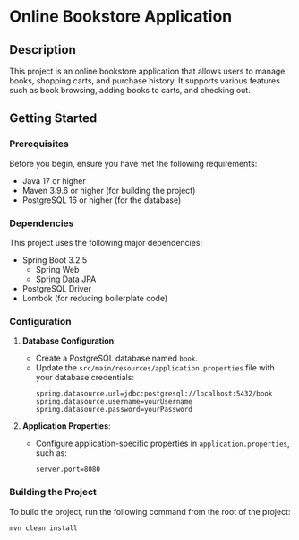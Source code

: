 # Online Bookstore Application

## Description
This project is an online bookstore application that allows users to manage books, shopping carts, and purchase history. It supports various features such as book browsing, adding books to carts, and checking out.

## Getting Started

### Prerequisites
Before you begin, ensure you have met the following requirements:
- Java 17 or higher
- Maven 3.9.6 or higher (for building the project)
- PostgreSQL 16 or higher (for the database)

### Dependencies
This project uses the following major dependencies:
- Spring Boot 3.2.5
  - Spring Web
  - Spring Data JPA
- PostgreSQL Driver
- Lombok (for reducing boilerplate code)

### Configuration
1. **Database Configuration**:
   - Create a PostgreSQL database named `book`.
   - Update the `src/main/resources/application.properties` file with your database credentials:
     ```properties
     spring.datasource.url=jdbc:postgresql://localhost:5432/book
     spring.datasource.username=yourUsername
     spring.datasource.password=yourPassword
     ```

2. **Application Properties**:
   - Configure application-specific properties in `application.properties`, such as:
     ```properties
     server.port=8080
     ```

### Building the Project
To build the project, run the following command from the root of the project:
```bash
mvn clean install
